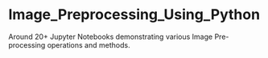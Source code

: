 # Image_Preprocessing_Using_Python
Around 20+ Jupyter Notebooks demonstrating various Image Pre-processing operations and methods.
